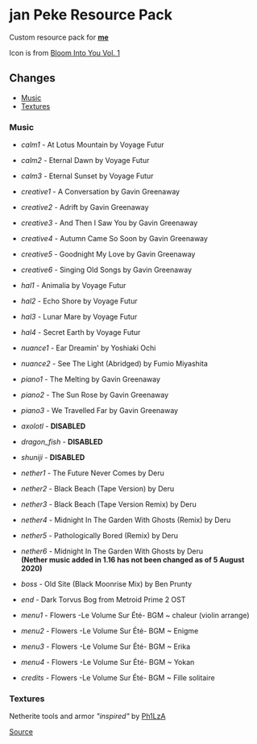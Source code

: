 # jan Peke Resource Pack
 Custom resource pack for [**me**](https://www.youtube.com/bittorn)
 
 Icon is from [Bloom Into You Vol. 1](https://myanimelist.net/manga/88660/Yagate_Kimi_ni_Naru)

## Changes
* [Music](#music)
* [Textures](#textures)

### Music
 * *calm1* - At Lotus Mountain by Voyage Futur
 * *calm2* - Eternal Dawn by Voyage Futur
 * *calm3* - Eternal Sunset by Voyage Futur
 * *creative1* - A Conversation by Gavin Greenaway
 * *creative2* - Adrift by Gavin Greenaway
 * *creative3* - And Then I Saw You by Gavin Greenaway
 * *creative4* - Autumn Came So Soon by Gavin Greenaway
 * *creative5* - Goodnight My Love by Gavin Greenaway
 * *creative6* - Singing Old Songs by Gavin Greenaway
 * *hal1* - Animalia by Voyage Futur
 * *hal2* - Echo Shore by Voyage Futur
 * *hal3* - Lunar Mare by Voyage Futur
 * *hal4* - Secret Earth by Voyage Futur
 * *nuance1* - Ear Dreamin' by Yoshiaki Ochi
 * *nuance2* - See The Light (Abridged) by Fumio Miyashita
 * *piano1* - The Melting by Gavin Greenaway
 * *piano2* - The Sun Rose by Gavin Greenaway
 * *piano3* - We Travelled Far by Gavin Greenaway

 * *axolotl* - **DISABLED**
 * *dragon_fish* - **DISABLED**
 * *shuniji* - **DISABLED**
 
 * *nether1* - The Future Never Comes by Deru
 * *nether2* - Black Beach (Tape Version) by Deru
 * *nether3* - Black Beach (Tape Version Remix) by Deru
 * *nether4* - Midnight In The Garden With Ghosts (Remix) by Deru
 * *nether5* - Pathologically Bored (Remix) by Deru
 * *nether6* - Midnight In The Garden With Ghosts by Deru
 <br>**(Nether music added in 1.16 has not been changed as of 5 August 2020)**

 * *boss* - Old Site (Black Moonrise Mix) by Ben Prunty
 * *end* - Dark Torvus Bog from Metroid Prime 2 OST

 * *menu1* - Flowers -Le Volume Sur Été- BGM ~ chaleur (violin arrange)
 * *menu2* - Flowers -Le Volume Sur Été- BGM ~ Enigme
 * *menu3* - Flowers -Le Volume Sur Été- BGM ~ Erika
 * *menu4* - Flowers -Le Volume Sur Été- BGM ~ Yokan
 * *credits* - Flowers -Le Volume Sur Été- BGM ~ Fille solitaire

### Textures

 Netherite tools and armor *"inspired"* by [Ph1LzA](https://www.youtube.com/Ph1LzA)

 [Source](https://www.reddit.com/r/Philza/comments/hysj9f/ph1lzas_netherite/)